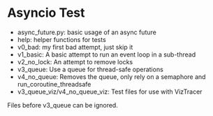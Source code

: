 # Asyncio Test  

- async_future.py: basic usage of an async future  
- help: helper functions for tests  
- v0_bad: my first bad attempt, just skip it   
- v1_basic: A basic attempt to run an event loop in a sub-thread  
- v2_no_lock: An attempt to remove locks  
- v3_queue: Use a queue for thread-safe operations  
- v4_no_queue: Removes the queue, only rely on a semaphore and run_coroutine_threadsafe  
- v3_queue_viz/v4_no_queue_viz: Test files for use with VizTracer  

Files before v3_queue can be ignored.
